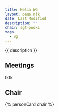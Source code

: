 ```yaml
---
title: Helia WG
layout: page.njk
date: Last Modified
description: ""
chair: sgt-pooki
tags:
  - wg
---
```


{{ description }}

## Meetings

tktk

## Chair

{% personCard chair %}
